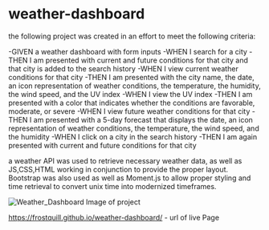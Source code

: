 # weather-dashboard


the following project was created in an effort to meet the following criteria:

-GIVEN a weather dashboard with form inputs
-WHEN I search for a city
-THEN I am presented with current and future conditions for that city and that city is added to the search history
-WHEN I view current weather conditions for that city
-THEN I am presented with the city name, the date, an icon representation of weather conditions, the temperature, the humidity, the wind speed, and the UV index
-WHEN I view the UV index
-THEN I am presented with a color that indicates whether the conditions are favorable, moderate, or severe
-WHEN I view future weather conditions for that city
-THEN I am presented with a 5-day forecast that displays the date, an icon representation of weather conditions, the temperature, the wind speed, and the humidity
-WHEN I click on a city in the search history
-THEN I am again presented with current and future conditions for that city

a weather API was used to retrieve necessary weather data, as well as JS,CSS,HTML working in conjunction to provide the proper layout. Bootstrap was also used as well as Moment.js to allow proper styling and time retrieval to convert unix time into modernized timeframes.

![Weather_Dashboard](https://user-images.githubusercontent.com/79546270/119788911-6a681300-be87-11eb-9166-9860e0620580.JPG) Image of project


https://frostquill.github.io/weather-dashboard/ - url of live Page
